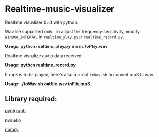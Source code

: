 # Realtime-music-visualizer
Realtime visualizer built with python.

Wav file supported only.
To adjust the frequency sensitivity, modify `WINDOW_INTERVAL` in `realtime_play.py`or `realtime_record.py`.

**Usage: python realtime_play.py musicToPlay.wav**

Realtime visualize audio data received:

**Usage: python realtime_record.py**

If mp3 is to be played, here's also a script `toWav.sh` to convert mp3 to wav.

**Usage: ./toWav.sh outfile.wav inFile.mp3**

## Library required:
[pyqtgraph](http://www.pyqtgraph.org/)

[pyaudio](https://people.csail.mit.edu/hubert/pyaudio/docs/)

[numpy](http://www.numpy.org/)
